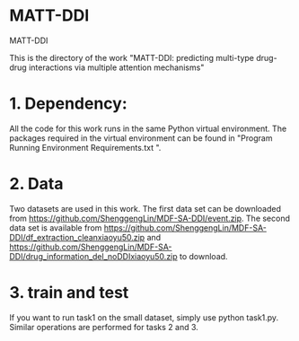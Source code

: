 # MATT-DDI
MATT-DDI

This is the directory of the work "MATT-DDI: predicting multi-type drug-drug interactions via multiple attention mechanisms"


# 1. Dependency:

All the code for this work runs in the same Python virtual environment. The packages required in the virtual environment can be found in "Program Running Environment Requirements.txt ".


# 2. Data

Two datasets are used in this work. The first data set can be downloaded from https://github.com/ShenggengLin/MDF-SA-DDI/event.zip. The second data set is available from https://github.com/ShenggengLin/MDF-SA-DDI/df_extraction_cleanxiaoyu50.zip and https://github.com/ShenggengLin/MDF-SA-DDI/drug_information_del_noDDIxiaoyu50.zip to download.


# 3. train and test

If you want to run task1 on the small dataset, simply use python task1.py. Similar operations are performed for tasks 2 and 3.
